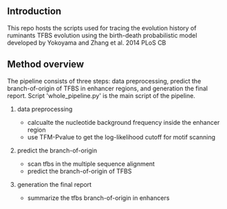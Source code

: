
## Introduction
This repo hosts the scripts used for tracing the evolution history of ruminants TFBS evolution using the birth-death probabilistic model developed by Yokoyama and Zhang et al. 2014 PLoS CB

## Method overview

The pipeline consists of three steps: data preprocessing, predict the branch-of-origin of TFBS in enhancer regions, and generation the final report. Script 'whole_pipeline.py' is the main script of the pipeline. 

1. data preprocessing
    - calcualte the nucleotide background frequency inside the enhancer region
    - use TFM-Pvalue to get the log-likelihood cutoff for motif scanning

2. predict the branch-of-origin
    - scan tfbs in the multiple sequence alignment
    - predict the branch-of-origin of TFBS

3. generation the final report
    - summarize the tfbs branch-of-origin in enhancers
